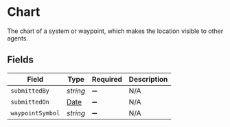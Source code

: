 # Chart

The chart of a system or waypoint, which makes the location visible to other agents.


## Fields

| Field                                                                                         | Type                                                                                          | Required                                                                                      | Description                                                                                   |
| --------------------------------------------------------------------------------------------- | --------------------------------------------------------------------------------------------- | --------------------------------------------------------------------------------------------- | --------------------------------------------------------------------------------------------- |
| `submittedBy`                                                                                 | *string*                                                                                      | :heavy_minus_sign:                                                                            | N/A                                                                                           |
| `submittedOn`                                                                                 | [Date](https://developer.mozilla.org/en-US/docs/Web/JavaScript/Reference/Global_Objects/Date) | :heavy_minus_sign:                                                                            | N/A                                                                                           |
| `waypointSymbol`                                                                              | *string*                                                                                      | :heavy_minus_sign:                                                                            | N/A                                                                                           |